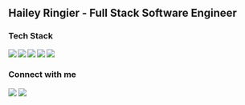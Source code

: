 

## Hailey Ringier - Full Stack Software Engineer


### Tech Stack

<img align="left" atl="react" src="https://img.shields.io/badge/React-20232A?style=for-the-badge&logo=react&logoColor=61DAFB"/>
<img align="left" atl="material-ui" src="https://img.shields.io/badge/Material--UI-0081CB?style=for-the-badge&logo=material-ui&logoColor=white"/>
<img align="left" atl="ruby" src="https://img.shields.io/badge/Ruby-CC342D?style=for-the-badge&logo=ruby&logoColor=white"/>
<img align="left" atl="JS" src="https://img.shields.io/badge/JavaScript-323330?style=for-the-badge&logo=javascript&logoColor=F7DF1E"/>
<img align="left" atl="HTML" src="https://img.shields.io/badge/HTML5-E34F26?style=for-the-badge&logo=html5&logoColor=white"/>

<br/>

### Connect with me

[<img align="center" atl="linkedin" src="https://img.shields.io/badge/linkedin-%230077B5.svg?&style=for-the-badge&logo=linkedin&logoColor=white"/>][LinkedIn]
[<img align="center" atl="youtube" src="https://img.shields.io/badge/YouTube-FF0000?style=for-the-badge&logo=youtube&logoColor=white"/>][Youtube]
  
[LinkedIn]:https://www.linkedin.com/in/hailey-ringier/
[Youtube]:https://www.youtube.com/channel/UCv8YpacxVgL9ShVduwb3Blg?view_as=subscriber



